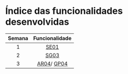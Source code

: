 # Índice das funcionalidades desenvolvidas

|	Semana	|	Funcionalidade	|
|	:----:	|	:------------:	|
|	1		|	[SE01](SE01)	|
|	2		|	[SG03](SG03)	|
|	3		|	[AR04](AR04)/ [GP04](docs/1170527/GP04)		|

